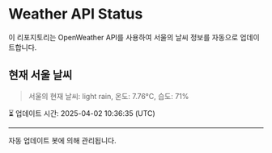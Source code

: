 
# Weather API Status

이 리포지토리는 OpenWeather API를 사용하여 서울의 날씨 정보를 자동으로 업데이트합니다.

## 현재 서울 날씨
> 서울의 현재 날씨: light rain, 온도: 7.76°C, 습도: 71%

⏳ 업데이트 시간: 2025-04-02 10:36:35 (UTC)

---
자동 업데이트 봇에 의해 관리됩니다.
